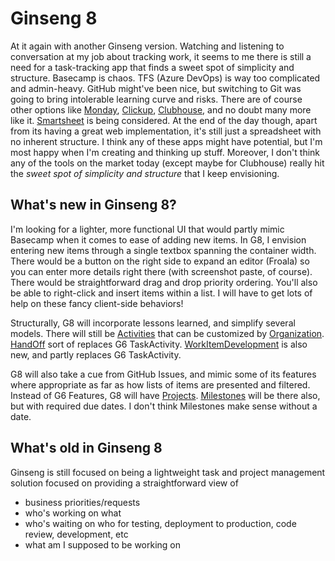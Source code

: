 # Ginseng 8

At it again with another Ginseng version. Watching and listening to conversation at my job about tracking work, it seems to me there is still a need for a task-tracking app that finds a sweet spot of simplicity and structure. Basecamp is chaos. TFS (Azure DevOps) is way too complicated and admin-heavy. GitHub might've been nice, but switching to Git was going to bring intolerable learning curve and risks. There are of course other options like [Monday](https://monday.com), [Clickup](https://clickup.com), [Clubhouse](https://clubhouse.io), and no doubt many more like it. [Smartsheet](https://www.smartsheet.com) is being considered. At the end of the day though, apart from its having a great web implementation, it's still just a spreadsheet with no inherent structure. I think any of these apps might have potential, but I'm most happy when I'm creating and thinking up stuff. Moreover, I don't think any of the tools on the market today (except maybe for Clubhouse) really hit the *sweet spot of simplicity and structure* that I keep envisioning.

## What's new in Ginseng 8?
I'm looking for a lighter, more functional UI that would partly mimic Basecamp when it comes to ease of adding new items. In G8, I envision entering new items through a single textbox spanning the container width. There would be a button on the right side to expand an editor (Froala) so you can enter more details right there (with screenshot paste, of course). There would be straightforward drag and drop priority ordering. You'll also be able to right-click and insert items within a list. I will have to get lots of help on these fancy client-side behaviors!

Structurally, G8 will incorporate lessons learned, and simplify several models. There will still be [Activities](https://github.com/adamosoftware/Ginseng8/blob/master/Ginseng8.Models/Activity.cs) that can be customized by [Organization](https://github.com/adamosoftware/Ginseng8/blob/master/Ginseng8.Models/Organization.cs). [HandOff](https://github.com/adamosoftware/Ginseng8/blob/master/Ginseng8.Models/HandOff.cs) sort of replaces G6 TaskActivity. [WorkItemDevelopment](https://github.com/adamosoftware/Ginseng8/blob/master/Ginseng8.Models/WorkItemDevelopment.cs) is also new, and partly replaces G6 TaskActivity.

G8 will also take a cue from GitHub Issues, and mimic some of its features where appropriate as far as how lists of items are presented and filtered. Instead of G6 Features, G8 will have [Projects](https://github.com/adamosoftware/Ginseng8/blob/master/Ginseng8.Models/Project.cs). [Milestones](https://github.com/adamosoftware/Ginseng8/blob/master/Ginseng8.Models/Milestone.cs) will be there also, but with required due dates. I don't think Milestones make sense without a date.

## What's old in Ginseng 8
Ginseng is still focused on being a lightweight task and project management solution focused on providing a straightforward view of
- business priorities/requests
- who's working on what
- who's waiting on who for testing, deployment to production, code review, development, etc
- what am I supposed to be working on

